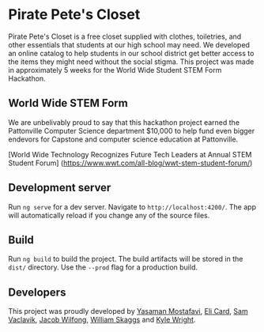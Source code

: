 # Pirate Pete's Closet

Pirate Pete's Closet is a free closet supplied with clothes, toiletries, and other essentials that students at our high school may need. We developed an online catalog to help students in our school district get better access to the items they might need without the social stigma. This project was made in approximately 5 weeks for the World Wide Student STEM Form Hackathon.

## World Wide STEM Form

We are unbelivably proud to say that this hackathon project earned the Pattonville Computer Science department $10,000 to help fund even bigger endevors for Capstone and computer science education at Pattonville.

[World Wide Technology Recognizes Future Tech Leaders at Annual STEM Student Forum] (https://www.wwt.com/all-blog/wwt-stem-student-forum/)

## Development server

Run `ng serve` for a dev server. Navigate to `http://localhost:4200/`. The app will automatically reload if you change any of the source files.

## Build

Run `ng build` to build the project. The build artifacts will be stored in the `dist/` directory. Use the `--prod` flag for a production build.

## Developers
This project was proudly developed by [Yasaman Mostafavi](https://github.com/YasiTL), [Eli Card](https://github.com/SpectralArtist), [Sam Vaclavik](https://github.com/Dom-1), [Jacob Wilfong](https://github.com/Starforce774), [William Skaggs](https://github.com/ft-l) and [Kyle Wright](https://github.com/kwright02). 
